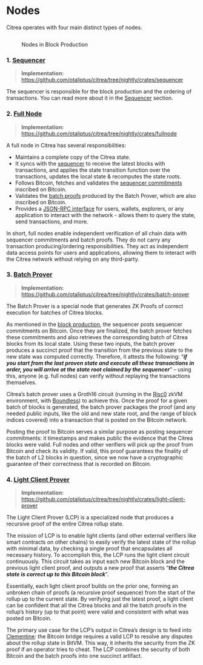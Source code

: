 # Nodes

Citrea operates with four main distinct types of nodes.

<figure><img src="../../../.gitbook/assets/block-cycle.png" alt=""><figcaption><p>Nodes in Block Production</p></figcaption></figure>

### 1. [Sequencer](#sequencer-node)

> **Implementation:** <https://github.com/otaliptus/citrea/tree/nightly/crates/sequencer>

The sequencer is responsible for the block production and the ordering of transactions. You can read more about it in the [Sequencer](./block-production/sequencer.md) section. 

### 2. [Full Node](#full-node)

> **Implementation:** <https://github.com/otaliptus/citrea/tree/nightly/crates/fullnode>

A full node in Citrea has several responsibilities:

- Maintains a complete copy of the Citrea state.
- It syncs with the [sequencer](./block-production/sequencer.md) to receive the latest blocks with transactions, and applies the state transition function over the transactions, updates the local state \& recomputes the state roots.
- Follows Bitcoin, fetches and validates the [sequencer commitments](./block-production/sequencer-commitments.md) inscribed on Bitcoin.
- Validates the [batch proofs](./block-production/batch-proof.md) produced by the Batch Prover, which are also inscribed on Bitcoin.
- Provides a [JSON-RPC interface](/developer-documentation/rpc-documentation/README.md) for users, wallets, explorers, or any application to interact with the network - allows them to query the state, send transactions, and more.

In short, full nodes enable independent verification of all chain data with sequencer commitments and batch proofs. They do not carry any transaction producing/ordering responsibilities. They act as independent data access points for users and applications, allowing them to interact with the Citrea network without relying on any third-party.

### 3. [Batch Prover](#batch-prover)

> **Implementation:** <https://github.com/otaliptus/citrea/tree/nightly/crates/batch-prover>

The Batch Prover is a special node that generates ZK Proofs of correct execution for batches of Citrea blocks. 

As mentioned in the [block production](./block-production/README.md), the sequencer posts sequencer commitments on Bitcoin. Once they are finalized, the batch prover fetches these commitments and also retrieves the corresponding batch of Citrea blocks from its local state. Using these two inputs, the batch prover produces a succinct proof that the transition from the previous state to the new state was computed correctly. Therefore, it attests the following: “**_if you start from the last proven state and execute all these transactions in order, you will arrive at the state root claimed by the sequencer_**” – using this, anyone (e.g. full nodes) can verify without replaying the transactions themselves. 

Citrea’s batch prover uses a Groth16 circuit (running in the [Risc0](https://risczero.com) zkVM environment, with [Boundless](https://beboundless.xyz)) to achieve this. Once the proof for a given batch of blocks is generated, the batch prover packages the proof (and any needed public inputs, like the old and new state root, and the range of block indices covered) into a transaction that is posted on the Bitcoin network. 

Posting the proof to Bitcoin serves a similar purpose as posting sequencer commitments: it timestamps and makes public the evidence that the Citrea blocks were valid. Full nodes and other verifiers will pick up the proof from Bitcoin and check its validity. If valid, this proof guarantees the finality of the batch of L2 blocks in question, since we now have a cryptographic guarantee of their correctness that is recorded on Bitcoin.

### 4. [Light Client Prover](#light-client-prover)

> **Implementation:** <https://github.com/otaliptus/citrea/tree/nightly/crates/light-client-prover>

The Light Client Prover (LCP) is a specialized node that produces a recursive proof of the entire Citrea rollup state.

The mission of LCP is to enable light clients (and other external verifiers like smart contracts on other chains) to easily verify the latest state of the rollup with minimal data, by checking a single proof that encapsulates all necessary history. To accomplish this, the LCP runs the light client circuit continuously. This circuit takes as input each new Bitcoin block and the previous light client proof, and outputs a new proof that asserts “**_the Citrea state is correct up to this Bitcoin block_**”. 

Essentially, each light client proof builds on the prior one, forming an unbroken chain of proofs (a recursive proof sequence) from the start of the rollup up to the current state. By verifying just the latest proof, a light client can be confident that all the Citrea blocks and all the batch proofs in the rollup’s history (up to that point) were valid and consistent with what was posted on Bitcoin. 

The primary use case for the LCP’s output in Citrea’s design is to feed into [Clementine](https://citrea.xyz/clementine_whitepaper): the Bitcoin bridge requires a valid LCP to resolve any disputes about the rollup state in BitVM. This way, it inherits the security from the ZK proof if an operator tries to cheat. The LCP combines the security of both Bitcoin and the batch proofs into one succinct artifact.
